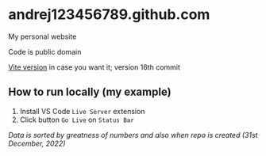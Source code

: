 # andrej123456789.github.com
My personal website

Code is public domain

[Vite version](https://github.com/Andrej123456789/andrej123456789.github.com/tree/main/junk) in case you want it; version 16th commit

## How to run locally (my example)
1. Install VS Code `Live Server` extension
2. Click button `Go Live` on `Status Bar`

*Data is sorted by greatness of numbers and also when repo is created (31st December, 2022)*
